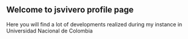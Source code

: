 ## Welcome to jsvivero profile page
Here you will find a lot of developments realized during my instance in Universidad Nacional de Colombia


